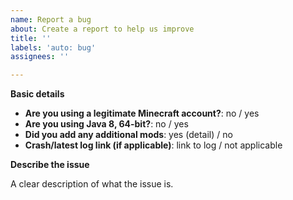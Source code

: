 ```yaml
---
name: Report a bug
about: Create a report to help us improve
title: ''
labels: 'auto: bug'
assignees: ''

---
```

<!--
Please fill in the following information.
-->

**Basic details**
- **Are you using a legitimate Minecraft account?**: no / yes
- **Are you using Java 8, 64-bit?**: no / yes
- **Did you add any additional mods**: yes (detail) / no
- **Crash/latest log link (if applicable)**: link to log / not applicable

<!--
Please post game log links using a paste-tool such as https://mclo.gs/ or https://pastebin.com/index.
Do not paste the log into the issue. It will make your issue hard to read.
-->

**Describe the issue**

A clear description of what the issue is.
